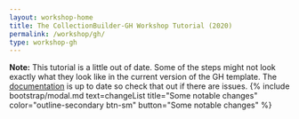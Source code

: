 ```yaml
---
layout: workshop-home
title: The CollectionBuilder-GH Workshop Tutorial (2020)
permalink: /workshop/gh/
type: workshop-gh
---
```


<div class="d-flex justify-content-center">
<div class="alert alert-warning w-75" >
<p><strong>Note:</strong> This tutorial is a little out of date. Some of the steps might not look exactly what they look like in the current version of the GH template. The <a href="/cb-docs/">documentation</a> is up to date so check that out if there are issues. {% include bootstrap/modal.md text=changeList title="Some notable changes" color="outline-secondary btn-sm" button="Some notable changes" %}</p>
</div> 
</div>